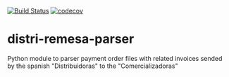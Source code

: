 [![Build Status](https://travis-ci.org/Som-Energia/distri-remesa-parser.svg?branch=master)](https://travis-ci.org/Som-Energia/distri-remesa-parser)
[![codecov](https://codecov.io/gh/Som-Energia/distri-remesa-parser/branch/master/graph/badge.svg)](https://codecov.io/gh/Som-Energia/distri-remesa-parser)

# distri-remesa-parser
Python module to parser payment order files with related invoices sended by the spanish "Distribuidoras" to the "Comercializadoras"
